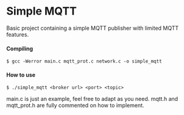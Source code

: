 # Simple MQTT
Basic project containing a simple MQTT publisher with limited MQTT features.
#### Compiling
    $ gcc -Werror main.c mqtt_prot.c network.c -o simple_mqtt
#### How to use
    $ ./simple_mqtt <broker url> <port> <topic>
main.c is just an example, feel free to adapt as you need.
mqtt.h and mqtt_prot.h are fully commented on how to implement.